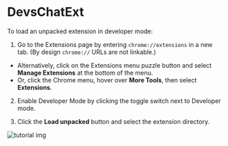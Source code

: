 # DevsChatExt
To load an unpacked extension in developer mode:

1. Go to the Extensions page by entering ``chrome://extensions`` in a new tab. (By design ``chrome://`` URLs are not linkable.)
+ Alternatively, click on the Extensions menu puzzle button and select **Manage Extensions** at the bottom of the menu.
+ Or, click the Chrome menu, hover over **More Tools**, then select **Extensions**.

2. Enable Developer Mode by clicking the toggle switch next to Developer mode.

3. Click the **Load unpacked** button and select the extension directory.

![tutorial img](https://wd.imgix.net/image/BhuKGJaIeLNPW9ehns59NfwqKxF2/BzVElZpUtNE4dueVPSp3.png?auto=format&w=439)
